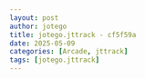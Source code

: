 ```yaml
---
layout: post
author: jotego
title: jotego.jttrack - cf5f59a
date: 2025-05-09
categories: [Arcade, jttrack]
tags: [jotego.jttrack]
---
```


